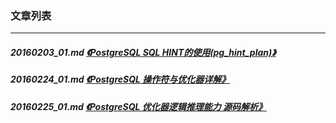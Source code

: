 ### 文章列表  
----  
##### 20160203_01.md   [《PostgreSQL SQL HINT的使用(pg_hint_plan)》](20160203_01.md)  
##### 20160224_01.md   [《PostgreSQL 操作符与优化器详解》](20160224_01.md)  
##### 20160225_01.md   [《PostgreSQL 优化器逻辑推理能力 源码解析》](20160225_01.md)  
